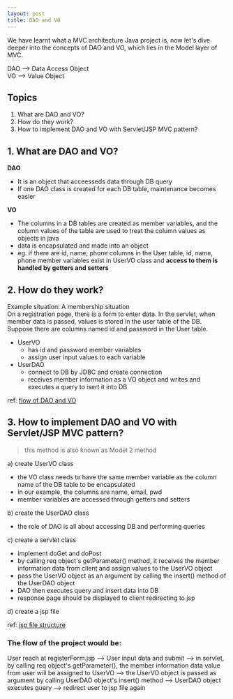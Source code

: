 ```yaml
---
layout: post
title: DAO and VO
---
```



We have learnt what a MVC architecture Java project is, now let's dive deeper into the concepts of DAO and VO, which lies in the Model layer of MVC.

DAO --> Data Access Object  
VO --> Value Object

## Topics
1. What are DAO and VO?
2. How do they work?
3. How to implement DAO and VO with Servlet/JSP MVC pattern?

## 1. What are DAO and VO?  
**DAO**  
- It is an object that acceesseds data through DB query  
- If one DAO class is created for each DB table, maintenance becomes easier  
      
**VO**  
- The columns in a DB tables are created as member variables, and the column values of the table are used to treat the column values as objects in java
- data is encapsulated and made into an object
- eg. if there are id, name, phone columns in the User table, id, name, phone member variables exist in UserVO class and **access to them is handled by getters and setters**
    

## 2. How do they work?  
Example situation: A membership situation  
On a registration page, there is a form to enter data. In the servlet, when member data is passed, values is stored in the user table of the DB.  
Suppose there are columns named id and password in the User table.  
- UserVO  
  - has id and password member variables
  - assign user input values to each variable
- UserDAO
  - connect to DB by JDBC and create connection
  - receives member information as a VO object and writes and executes a query to isert it into DB
  
ref: [flow of DAO and VO](https://img1.daumcdn.net/thumb/R1280x0/?scode=mtistory2&fname=http%3A%2F%2Fcfile7.uf.tistory.com%2Fimage%2F9901FC445AADF2033302F6)
    
## 3. How to implement DAO and VO with Servlet/JSP MVC pattern?    
>this method is also known as Model 2 method  
  
  
a) create UserVO class  
  - the VO class needs to have the same member variable as the column name of the DB table to be encapsulated  
  - in our example, the columns are name, email, pwd  
  - member variables are accessed through getters and setters  
  
b) create the UserDAO class  
  - the role of DAO is all about accessing DB and performing queries

c) create a servlet class
  - implement doGet and doPost
  - by calling req object's getParameter() method, it receives the member information data from client and assign values to the UserVO object
  - pass the UserVO object as an argument by calling the insert() method of the UserDAO object
  - DAO then executes query and insert data into DB
  - response page should be displayed to client redirecting to jsp
  
d) create a jsp file  

ref: [jsp file structure](https://img1.daumcdn.net/thumb/R1280x0/?scode=mtistory2&fname=http%3A%2F%2Fcfile3.uf.tistory.com%2Fimage%2F99787E505AADF7B1352889)


### The flow of the project would be:  
User reach at registerForm.jsp  --> User input data and submit --> in servlet, by calling req object's getParameter(), the member information data value from user will be assigned to UserVO --> the UserVO object is passed as argument by calling UserDAO object's insert() method --> UserDAO object executes query --> redirect user to jsp file again

